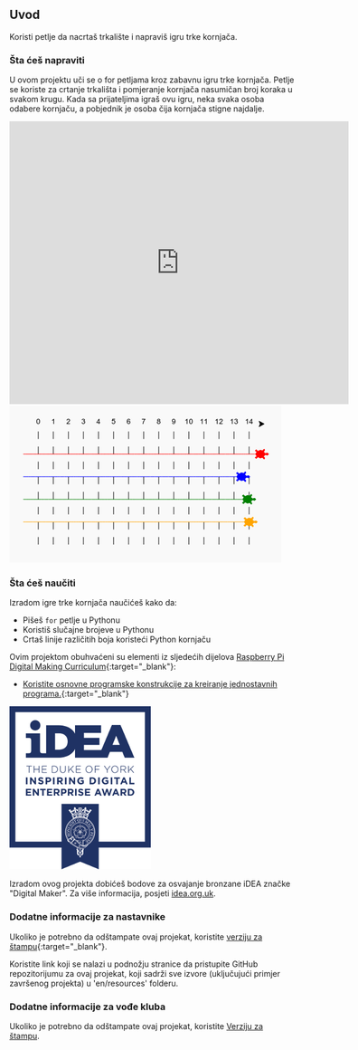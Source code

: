 ## Uvod

Koristi petlje da nacrtaš trkalište i napraviš igru trke kornjača.

### Šta ćeš napraviti

U ovom projektu uči se o for petljama kroz zabavnu igru trke kornjača. Petlje se koriste za crtanje trkališta i pomjeranje kornjača nasumičan broj koraka u svakom krugu. Kada sa prijateljima igraš ovu igru, neka svaka osoba odabere kornjaču, a pobjednik je osoba čija kornjača stigne najdalje.

<div class="trinket">
  <iframe src="https://trinket.io/embed/python/4cd2855618?outputOnly=true&start=result" width="600" height="500" frameborder="0" marginwidth="0" marginheight="0" allowfullscreen>
  </iframe>
  <img src="images/race-finished.png">
</div>

### Šta ćeš naučiti

Izradom igre trke kornjača naučićeš kako da:

+ Pišeš `for` petlje u Pythonu
+ Koristiš slučajne brojeve u Pythonu
+ Crtaš linije različitih boja koristeći Python kornjaču

Ovim projektom obuhvaćeni su elementi iz sljedećih dijelova [Raspberry Pi Digital Making Curriculum](http://rpf.io/curriculum){:target="_blank"}:

+ [Koristite osnovne programske konstrukcije za kreiranje jednostavnih programa.](https://www.raspberrypi.org/curriculum/programming/creator/){:target="_blank"}

![iDEA](images/idea.png)

Izradom ovog projekta dobićeš bodove za osvajanje bronzane iDEA značke "Digital Maker". Za više informacija, posjeti [idea.org.uk](https://idea.org.uk).

### Dodatne informacije za nastavnike

Ukoliko je potrebno da odštampate ovaj projekat, koristite [verziju za štampu](https://projects.raspberrypi.org/me-ME/projects/turtle-race/print){:target="_blank"}.

Koristite link koji se nalazi u podnožju stranice da pristupite GitHub repozitorijumu za ovaj projekat, koji sadrži sve izvore (uključujući primjer završenog projekta) u 'en/resources' folderu.

### Dodatne informacije za vođe kluba

Ukoliko je potrebno da odštampate ovaj projekat, koristite [Verziju za štampu](https://projects.raspberry-pi.org/me-ME/projects/turtle-race/print).